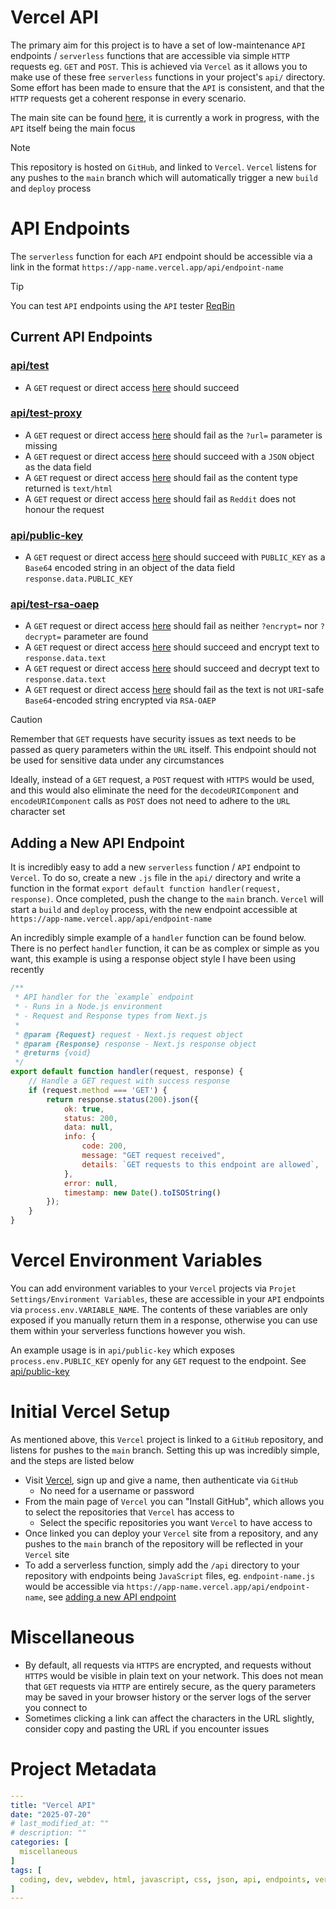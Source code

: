 # Vercel API
The primary aim for this project is to have a set of low-maintenance `API` endpoints / `serverless` functions that are accessible via simple `HTTP` requests eg. `GET` and `POST`. This is achieved via `Vercel` as it allows you to make use of these free `serverless` functions in your project's `api/` directory. Some effort has been made to ensure that the `API` is consistent, and that the `HTTP` requests get a coherent response in every scenario.

The main site can be found [here](https://scarletti-ben.vercel.app), it is currently a work in progress, with the `API` itself being the main focus

> [!NOTE]
> This repository is hosted on `GitHub`, and linked to `Vercel`. `Vercel` listens for any pushes to the `main` branch which will automatically trigger a new `build` and `deploy` process

# API Endpoints
The `serverless` function for each `API` endpoint should be accessible via a link in the format `https://app-name.vercel.app/api/endpoint-name`

> [!TIP]
> You can test `API` endpoints using the `API` tester [ReqBin](https://reqbin.com/)

## Current API Endpoints

### [api/test](https://scarletti-ben.vercel.app/api/test)
- A `GET` request or direct access [here](https://scarletti-ben.vercel.app/api/test) should succeed

### [api/test-proxy](https://scarletti-ben.vercel.app/api/test-proxy)
- A `GET` request or direct access [here](https://scarletti-ben.vercel.app/api/test-proxy) should fail as the `?url=` parameter is missing
- A `GET` request or direct access [here](https://scarletti-ben.vercel.app/api/test-proxy?url=https://api.dictionaryapi.dev/api/v2/entries/en/hello) should succeed with a `JSON` object as the data field
- A `GET` request or direct access [here](https://scarletti-ben.vercel.app/api/test-proxy?url=https://www.example.com) should fail as the content type returned is `text/html`
- A `GET` request or direct access [here](https://scarletti-ben.vercel.app/api/test-proxy?url=https://www.reddit.com) should fail as `Reddit` does not honour the request

### [api/public-key](https://scarletti-ben.vercel.app/api/public-key)
- A `GET` request or direct access [here](https://scarletti-ben.vercel.app/api/public-key) should succeed with `PUBLIC_KEY` as a `Base64` encoded string in an object of the data field `response.data.PUBLIC_KEY`

### [api/test-rsa-oaep](https://scarletti-ben.vercel.app/api/test-rsa-oaep)
- A `GET` request or direct access [here](https://scarletti-ben.vercel.app/api/test-rsa-oaep) should fail as neither `?encrypt=` nor `?decrypt=` parameter are found
- A `GET` request or direct access [here](https://scarletti-ben.vercel.app/api/test-rsa-oaep?encrypt=test) should succeed and encrypt text to `response.data.text`
- A `GET` request or direct access [here](https://scarletti-ben.vercel.app/api/test-rsa-oaep?decrypt=V%2Bt0hOXZvfeO51ca2UopBVuv5j3Hjz1JeTjXhIlEa2UManXn5JbUbGfyWfbQsI0ymvNe%2BD7kgTkiHFDHQUgrivKjUknzuQel8Wmm%2BM5hc7yfzqWDDrjJwFN3xr%2BtFnD31bxaaK%2Fqw6z%2FjZlAVy4bFIkKu%2BlmQyABoGQStNOLyC%2FHGYIPptm6cvlT%2BAU4vY4c8psr0FcTwweQTg88YsM9hFBo7UXDyvQK4ugD5RDes%2FL%2BennOMEmOI9SosA7KZz825%2FJX5zzpkf2c8fNw5JXetn7HSfvVozYrb9akVPodk81XSTsNc1gWuIsDmen5JtIqZhLso8aP9yHMItoOeZahAw%3D%3D) should succeed and decrypt text to `response.data.text`
- A `GET` request or direct access [here](https://scarletti-ben.vercel.app/api/test-rsa-oaep?decrypt=test) should fail as the text is not `URI`-safe `Base64`-encoded string encrypted via `RSA-OAEP`

> [!Caution]
> Remember that `GET` requests have security issues as text needs to be passed as query parameters within the `URL` itself. This endpoint should not be used for sensitive data under any circumstances

Ideally, instead of a `GET` request, a `POST` request with `HTTPS` would be used, and this would also eliminate the need for the `decodeURIComponent` and `encodeURIComponent` calls as `POST` does not need to adhere to the `URL` character set

## Adding a New API Endpoint
It is incredibly easy to add a new `serverless` function / `API` endpoint to `Vercel`. To do so, create a new `.js` file in the `api/` directory and write a function in the format `export default function handler(request, response)`. Once completed, push the change to the `main` branch. `Vercel` will start a `build` and `deploy` process, with the new endpoint accessible at `https://app-name.vercel.app/api/endpoint-name`

An incredibly simple example of a `handler` function can be found below. There is no perfect `handler` function, it can be as complex or simple as you want, this example is using a response object style I have been using recently
```javascript
/**
 * API handler for the `example` endpoint
 * - Runs in a Node.js environment
 * - Request and Response types from Next.js
 * 
 * @param {Request} request - Next.js request object
 * @param {Response} response - Next.js response object
 * @returns {void}
 */
export default function handler(request, response) {
    // Handle a GET request with success response
    if (request.method === 'GET') {
        return response.status(200).json({
            ok: true,
            status: 200,
            data: null,
            info: {
                code: 200,
                message: "GET request received",
                details: `GET requests to this endpoint are allowed`,
            },
            error: null,
            timestamp: new Date().toISOString()
        });
    }
}
```

# Vercel Environment Variables
You can add environment variables to your `Vercel` projects via `Projet Settings/Environment Variables`, these are accessible in your `API` endpoints via `process.env.VARIABLE_NAME`. The contents of these variables are only exposed if you manually return them in a response, otherwise you can use them within your serverless functions however you wish.

An example usage is in `api/public-key` which exposes `process.env.PUBLIC_KEY` openly for any `GET` request to the endpoint. See [api/public-key](#apipublic-key)

# Initial Vercel Setup
As mentioned above, this `Vercel` project is linked to a `GitHub` repository, and listens for pushes to the `main` branch. Setting this up was incredibly simple, and the steps are listed below

- Visit [Vercel](https://vercel.com/), sign up and give a name, then authenticate via `GitHub`
  - No need for a username or password
- From the main page of `Vercel` you can "Install GitHub", which allows you to select the repositories that `Vercel` has access to
  - Select the specific repositories you want `Vercel` to have access to
- Once linked you can deploy your `Vercel` site from a repository, and any pushes to the `main` branch of the repository will be reflected in your `Vercel` site
- To add a serverless function, simply add the `/api` directory to your repository with endpoints being `JavaScript` files, eg. `endpoint-name.js` would be accessible via `https://app-name.vercel.app/api/endpoint-name`, see [adding a new API endpoint](#adding-a-new-api-endpoint)

# Miscellaneous
- By default, all requests via `HTTPS` are encrypted, and requests without `HTTPS` would be visible in plain text on your network. This does not mean that `GET` requests via `HTTP` are entirely secure, as the query parameters may be saved in your browser history or the server logs of the server you connect to
- Sometimes clicking a link can affect the characters in the URL slightly, consider copy and pasting the URL if you encounter issues

# Project Metadata
```yaml
---
title: "Vercel API"
date: "2025-07-20"
# last_modified_at: ""
# description: ""
categories: [
  miscellaneous
]
tags: [
  coding, dev, webdev, html, javascript, css, json, api, endpoints, vercel, fetch, cors, cors proxy
]
---
```